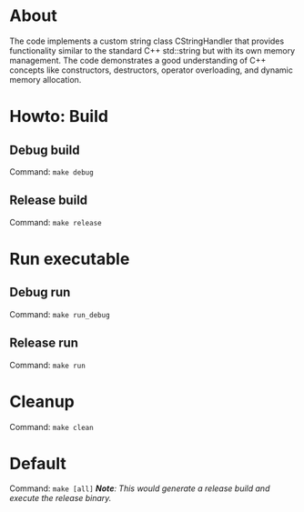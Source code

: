 # About
The code implements a custom string class CStringHandler that provides functionality similar to the standard C++ std::string but with its own memory management. The code demonstrates a good understanding of C++ concepts like constructors, destructors, operator overloading, and dynamic memory allocation.

# Howto: Build
## Debug build
Command: `make debug`

## Release build
Command: `make release`

# Run executable
## Debug run
Command: `make run_debug`

## Release run
Command: `make run`

# Cleanup
Command: `make clean`

# Default
Command: `make [all]`
_**Note**: This would generate a release build and execute the release binary._
